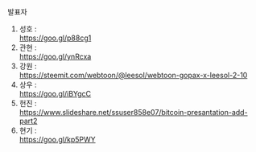 발표자
1. 성호 :   
   https://goo.gl/p88cg1
2. 관현 :   
   https://goo.gl/ynRcxa
3. 강원 :   
   https://steemit.com/webtoon/@leesol/webtoon-gopax-x-leesol-2-10
4. 상우 :   
   https://goo.gl/iBYgcC
5. 헌진 :   
   https://www.slideshare.net/ssuser858e07/bitcoin-presantation-add-part2 
6. 현기 :   
   https://goo.gl/kp5PWY
